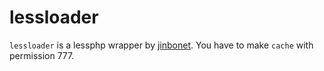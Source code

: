 lessloader
==========

`lessloader` is a lessphp wrapper by [jinbonet](http://jinbo.net).
You have to make `cache` with permission 777.
